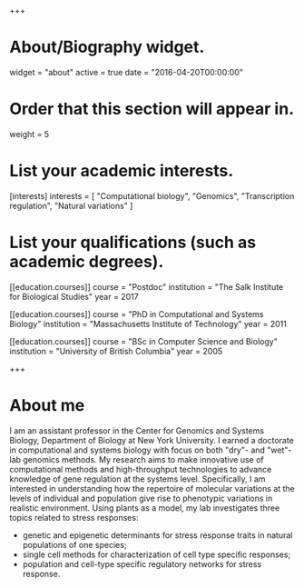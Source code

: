 +++
# About/Biography widget.
widget = "about"
active = true
date = "2016-04-20T00:00:00"

# Order that this section will appear in.
weight = 5

# List your academic interests.
[interests]
  interests = [
    "Computational biology",
    "Genomics",
    "Transcription regulation",
    "Natural variations"
  ]

# List your qualifications (such as academic degrees).
[[education.courses]]
  course = "Postdoc"
  institution = "The Salk Institute for Biological Studies"
  year = 2017
  
[[education.courses]]
  course = "PhD in Computational and Systems Biology"
  institution = "Massachusetts Institute of Technology"
  year = 2011

[[education.courses]]
  course = "BSc in Computer Science and Biology"
  institution = "University of British Columbia"
  year = 2005

 
+++

# About me

I am an assistant professor in the Center for Genomics and Systems Biology, Department of Biology at New York University.  I earned a doctorate in computational and systems biology with focus on both "dry"- and "wet"-lab genomics methods. My research aims to make innovative use of computational methods and high-throughput technologies to advance knowledge of gene regulation at the systems level. Specifically, I am interested in understanding how the repertoire of molecular variations at the levels of individual and population give rise to phenotypic variations in realistic environment.  Using plants as a model, my lab investigates three topics related to stress responses:

- genetic and epigenetic determinants for stress response traits in natural populations of one species;
- single cell methods for characterization of cell type specific responses;
- population and cell-type specific regulatory networks for stress response.

 
